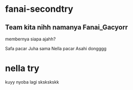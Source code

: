 # fanai-secondtry
## Team kita nihh namanya Fanai_Gacyorr
 membernya siapa ajahh?

 Safa pacar Juha sama Nella pacar Asahi dongggg 
 
# nella try 
kuyy nyoba lagi skskskskk

